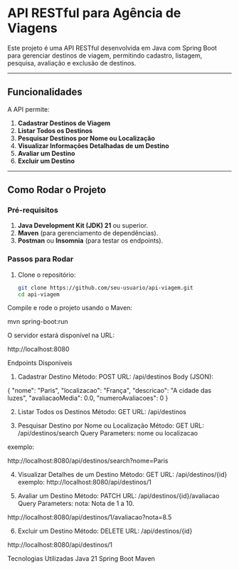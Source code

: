 # API RESTful para Agência de Viagens

Este projeto é uma API RESTful desenvolvida em Java com Spring Boot para gerenciar destinos de viagem, permitindo cadastro, listagem, pesquisa, avaliação e exclusão de destinos.

---

## **Funcionalidades**

A API permite:
1. **Cadastrar Destinos de Viagem**
2. **Listar Todos os Destinos**
3. **Pesquisar Destinos por Nome ou Localização**
4. **Visualizar Informações Detalhadas de um Destino**
5. **Avaliar um Destino**
6. **Excluir um Destino**

---

## **Como Rodar o Projeto**

### **Pré-requisitos**
1. **Java Development Kit (JDK) 21** ou superior.
2. **Maven** (para gerenciamento de dependências).
3. **Postman** ou **Insomnia** (para testar os endpoints).

### **Passos para Rodar**
1. Clone o repositório:
   ```bash
   git clone https://github.com/seu-usuario/api-viagem.git
   cd api-viagem


Compile e rode o projeto usando o Maven:

mvn spring-boot:run

O servidor estará disponível na URL:

http://localhost:8080


Endpoints Disponíveis
1. Cadastrar Destino
Método: POST
URL: /api/destinos
Body (JSON):

{
  "nome": "Paris",
  "localizacao": "França",
  "descricao": "A cidade das luzes",
  "avaliacaoMedia": 0.0,
  "numeroAvaliacoes": 0
}


2. Listar Todos os Destinos
Método: GET
URL: /api/destinos

3. Pesquisar Destino por Nome ou Localização
Método: GET
URL: /api/destinos/search
Query Parameters:
nome ou localizacao

exemplo:

http://localhost:8080/api/destinos/search?nome=Paris

4. Visualizar Detalhes de um Destino
Método: GET
URL: /api/destinos/{id}
exemplo:
http://localhost:8080/api/destinos/1


5. Avaliar um Destino
Método: PATCH
URL: /api/destinos/{id}/avaliacao
Query Parameters:
nota: Nota de 1 a 10.

http://localhost:8080/api/destinos/1/avaliacao?nota=8.5


6. Excluir um Destino
Método: DELETE
URL: /api/destinos/{id}

http://localhost:8080/api/destinos/1


Tecnologias Utilizadas
Java 21
Spring Boot
Maven
